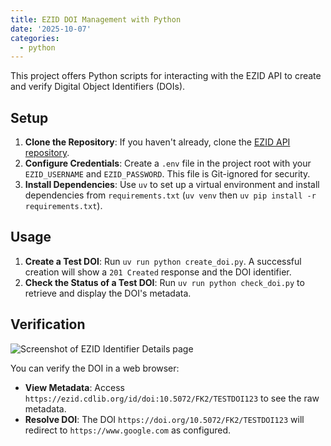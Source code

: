 ```yaml
---
title: EZID DOI Management with Python
date: '2025-10-07'
categories:
  - python
---
```


This project offers Python scripts for interacting with the EZID API to create and verify Digital Object Identifiers (DOIs).

## Setup

1.  **Clone the Repository**: If you haven't already, clone the [EZID API repository](https://github.com/zonca/ezid_api).
2.  **Configure Credentials**: Create a `.env` file in the project root with your `EZID_USERNAME` and `EZID_PASSWORD`. This file is Git-ignored for security.
3.  **Install Dependencies**: Use `uv` to set up a virtual environment and install dependencies from `requirements.txt` (`uv venv` then `uv pip install -r requirements.txt`).

## Usage

1.  **Create a Test DOI**: Run `uv run python create_doi.py`. A successful creation will show a `201 Created` response and the DOI identifier.
2.  **Check the Status of a Test DOI**: Run `uv run python check_doi.py` to retrieve and display the DOI's metadata.

## Verification

![Screenshot of EZID Identifier Details page](/img/ezid_screenshot.png)

You can verify the DOI in a web browser:

*   **View Metadata**: Access `https://ezid.cdlib.org/id/doi:10.5072/FK2/TESTDOI123` to see the raw metadata.
*   **Resolve DOI**: The DOI `https://doi.org/10.5072/FK2/TESTDOI123` will redirect to `https://www.google.com` as configured.
